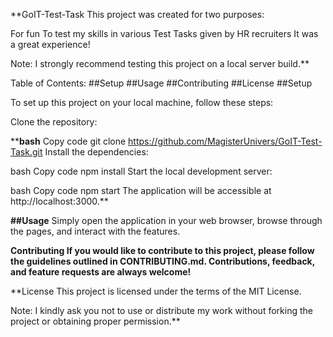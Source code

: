 **GoIT-Test-Task
This project was created for two purposes:

For fun
To test my skills in various Test Tasks given by HR recruiters
It was a great experience!

Note: I strongly recommend testing this project on a local server build.**

Table of Contents:
##Setup
##Usage
##Contributing
##License
##Setup

To set up this project on your local machine, follow these steps:

Clone the repository:

****bash**
Copy code
git clone https://github.com/MagisterUnivers/GoIT-Test-Task.git
Install the dependencies:

bash
Copy code
npm install
Start the local development server:

bash
Copy code
npm start
The application will be accessible at http://localhost:3000.**

**##Usage**
Simply open the application in your web browser, browse through the pages, and interact with the features.

**Contributing
If you would like to contribute to this project, please follow the guidelines outlined in CONTRIBUTING.md. Contributions, feedback, and feature requests are always welcome!**

**License
This project is licensed under the terms of the MIT License.

Note: I kindly ask you not to use or distribute my work without forking the project or obtaining proper permission.**
